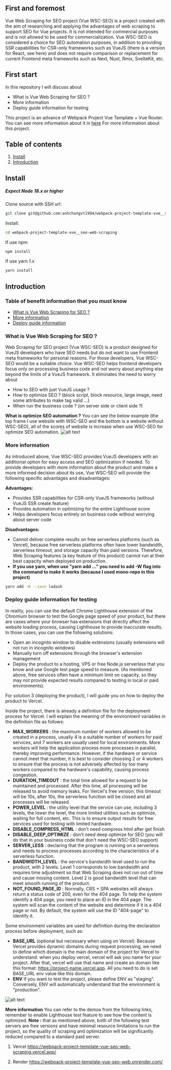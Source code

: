## First and foremost

Vue Web Scraping for SEO project (Vue WSC-SEO) is a project created with the aim of researching and applying the advantages of web scraping to support SEO for Vue projects. It is not intended for commercial purposes and is not allowed to be used for commercialization. Vue WSC-SEO is considered a choice for SEO automation purposes, in addition to providing SSR capabilities for CSR-only frameworks such as VueJS (there is a version for React, see here) and does not require comparison or replacement for current Frontend meta frameworks such as Next, Nuxt, Rmix, SvelteKit, etc.

## First start

In this repository I will discuss about

- What is Vue Web Scraping for SEO ?
- More information
- Deploy guide information for testing

This project is an advance of Webpack Project Vue Template + Vue Router. You can see more information about it in [here](https://github.com/anhchangvt1994/webpack-project--template-vue-ts__vue-router)
For more information about this project.

## Table of contents

1. [Install](#install)
2. [Introduction](#introduction)

<h2>Install</h2>

##### Expect Node 18.x or higher

Clone source with SSH url:

```bash
git clone git@github.com:anhchangvt1994/webpack-project-template-vue__seo-web-scraping.git
```

Install:

```bash
cd webpack-project-template-vue__seo-web-scraping
```

If use npm

```bash
npm install
```

If use yarn 1.x

```bash
yarn install
```

<h2>Introduction</h2>

### Table of benefit information that you must know

- [What is Vue Web Scraping for SEO ?](#what)
- [More information](#more)
- [Deploy guide information](#deploy)

<h3 id="what">What is Vue Web Scraping for SEO ?</h3>
Web Scraping for SEO project (Vue WSC-SEO) is a product designed for VueJS developers who have SEO needs but do not want to use Frontend meta frameworks for personal reasons. For those developers, Vue WSC-SEO would be a suitable choice. Vue WSC-SEO helps frontend developers focus only on processing business code and not worry about anything else beyond the limits of a VueJS framework. It eliminates the need to worry about

- How to SEO with just VueJS usage ?
- How to optimize SEO ? (block script, block resource, large image, need some attributes to make tag valid ...)
- When run the business code ? (on server side or client side ?)

**What is optimize SEO automation ?** You can see the below example (the top frame I use website with WSC-SEO and the bottom is a website without WSC-SEO), all of the scores of website is increase when use WSC-SEO for optimize SEO automation.
![alt text](/src/assets/static/images/readme/tiki-lighthouse.jpg 'Title')

<h3 id="why">More information</h3>
As introduced above, Vue WSC-SEO provides VueJS developers with an additional option for easy access and SEO optimization if needed. To provide developers with more information about the product and make a more informed decision about its use, Vue WSC-SEO will provide the following specific advantages and disadvantages:

**Advantages:**

- Provides SSR capabilities for CSR-only VueJS frameworks (without VueJS SSR create feature)
- Provides automation in optimizing for the entire Lighthouse score
- Helps developers focus entirely on business code without worrying about server code

**Disadvantages:**

- Cannot deliver complete results on free serverless platforms (such as Vercel), because free serverless platforms often have lower bandwidth, serverless timeout, and storage capacity than paid versions. Therefore, Web Scraping features (a key feature of this product) cannot run at their best capacity when deployed on production.
- **If you use yarn, when use "yarn add ..." you need to add -W flag into the command to make it works (because I used mono-repo in this project)**

```bash
yarn add -W --save lodash
```

<h3 id="deploy">Deploy guide information for testing</h3>

In reality, you can use the default Chrome Lighthouse extension of the Chromium browser to test the Google page speed of your product, but there are cases where your browser has extensions that directly affect the website loading process, causing Lighthouse to provide inaccurate results. In those cases, you can use the following solutions:

- Open an incognito window to disable extensions (usually extensions will not run in incognito windows)
- Manually turn off extensions through the browser's extension management
- Deploy the product to a hosting, VPS or free Node.js serverless that you know and use Google test page speed to measure. (As mentioned above, free services often have a minimum limit on capacity, so they may not provide expected results compared to testing in local or paid environments).

For solution 3 (deploying the product), I will guide you on how to deploy the product to Vercel.

Inside the project, there is already a definition file for the deployment process for Vercel. I will explain the meaning of the environment variables in the definition file as follows:

- **MAX_WORKERS** : the maximum number of workers allowed to be created in a process, usually 4 is a suitable number of workers for paid services, and 7 workers are usually used for local environments. More workers will help the application process more processes in parallel, thereby improving performance. However, if the hardware or service cannot meet that number, it is best to consider choosing 2 or 4 workers to ensure that the process is not adversely affected by too many workers compared to the hardware's capability, causing process congestion.
- **DURATION_TIMEOUT** : the total time allowed for a request to be maintained and processed. After this time, all processing will be released to avoid memory leaks. For Vercel's free version, this timeout will be 10s, after 10s, the serverless function will be closed and all processes will be released
- **POWER_LEVEL** : the utility level that the service can use, including 3 levels, the lower the level, the more limited utilities such as optimize, waiting for full content, etc. This is to ensure output results for free services used for testing with limited hardware.
- **DISABLE_COMPRESS_HTML** : don't need compress html after get finish
- **DISABLE_DEEP_OPTIMIZE** : don't need deep optimize for SEO (you will do that in your business code that don't need the WSC-SEO support)
- **SERVER_LESS** : declaring that the program is running on a serverless and needs to process processes according to the characteristics of a serverless function.
- **BANDWIDTH_LEVEL** : the service's bandwidth level used to run the product, with 2 levels. Level 1 corresponds to low bandwidth and requires time adjustment so that Web Scraping does not run out of time and cause missing content. Level 2 is good bandwidth level that can meet smooth running of the product.
- **NOT_FOUND_PAGE_ID** : Normally, CRS + SPA websites will always return a status code of 200, even for the 404 page. To help the system identify a 404 page, you need to place an ID in the 404 page. The system will scan the content of the website and determine if it is a 404 page or not. By default, the system will use the ID "404-page" to identify it.

Some environment variables are used for definition during the declaration process before deployment, such as:

- **BASE_URL** (optional but necessary when using on Vercel): Because Vercel provides dynamic domains during request processing, we need to define which domain is the main domain of the project for Vercel to understand.
  when you deploy vercel, vercel will ask you name for your project. After that, vercel will use that name and create an domain like this format: https://project-name.vercel.app. All you need to do is set BASE_URL env value like this domain.
- **ENV** If you want to test the project, please define ENV as "staging". Conversely, ENV will automatically understand that the environment is "production".

![alt text](/src/assets/static/images/readme/deploy-vercel.jpg 'Title')

**More information**
You can refer to the demos from the following links, remember to enable Lighthouse test feature to see how the content is optimized.
**Note :** that as mentioned above, both of the following test servers are free versions and have minimal resource limitations to run the project, so the quality of scraping and optimization will be significantly reduced compared to a standard paid server.

1. Vercel
   https://webpack-project-template-vue-seo-web-scraping.vercel.app/

2. Render
   https://webpack-project-template-vue-seo-web.onrender.com/
